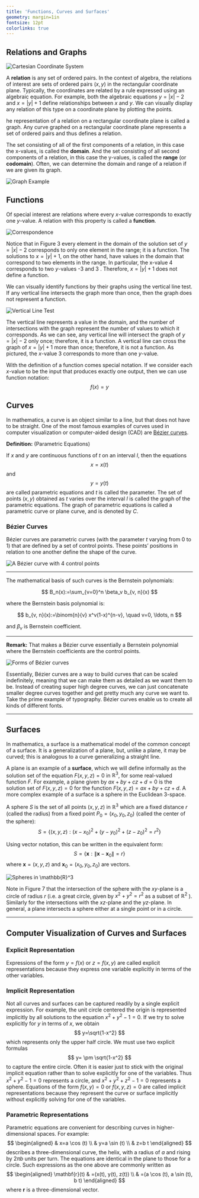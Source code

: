 ```yaml
---
title: 'Functions, Curves and Surfaces'
geometry: margin=1in
fontsize: 12pt
colorlinks: true
---
```


## Relations and Graphs

![Cartesian Coordinate System](imgs/coordinatesyst.png)

A **relation** is any set of ordered pairs. In the context of algebra, the relations of interest are sets of ordered pairs $(x, y)$ in the rectangular coordinate plane. Typically, the coordinates are related by a rule expressed using an algebraic equation. For example, both the algebraic equations $y=|x|-2$ and $x=|y|+1$ define relationships between $x$ and $y$. We can visually display any relation of this type on a coordinate plane by plotting the points.

he representation of a relation on a rectangular coordinate plane is called a graph. Any curve graphed on a rectangular coordinate plane represents a set of ordered pairs and thus defines a relation.

The set consisting of all of the first components of a relation, in this case the x-values, is called the **domain**. And the set consisting of all second components of a relation, in this case the y-values, is called the **range** (or **codomain**). Often, we can determine the domain and range of a relation if we are given its graph.

![Graph Example](imgs/graphmaths.png)

## Functions

Of special interest are relations where every $x$-value corresponds to exactly one $y$-value. A relation with this property is called a **function**.

![Correspondence](imgs/correspondance.png)

Notice that in Figure 3 every element in the domain of the solution set of $y=|x|-2$ corresponds to only one element in the range; it is a function. The solutions to $x=|y|+1$, on the other hand, have values in the domain that correspond to two elements in the range. In particular, the $\mathrm{x}$-value 4 corresponds to two $y$-values -3 and 3 . Therefore, $x=|y|+1$ does not define a function.

We can visually identify functions by their graphs using the vertical line test. If any vertical line intersects the graph more than once, then the graph does not represent a function.

![Vertical Line Test](imgs/verticallinetest.png)

The vertical line represents a value in the domain, and the number of intersections with the graph represent the number of values to which it corresponds. As we can see, any vertical line will intersect the graph of $y=|x|-2$ only once; therefore, it is a function. A vertical line can cross the graph of $x=|y|+1$ more than once; therefore, it is not a function. As pictured, the $x$-value 3 corresponds to more than one $y$-value.

With the definition of a function comes special notation. If we consider each $x$-value to be the input that produces exactly one output, then we can use function notation:
$$
f(x)=y
$$

## Curves

In mathematics, a curve is an object similar to a line, but that does not have to be straight. One of the most famous examples of curves used in computer visualization or computer-aided design (CAD) are [Bézier curves](#bézier-curves).

**Definition:** (Parametric Equations)

If $x$ and $y$ are continuous functions of $t$ on an interval $I$, then the equations
$$
x=x(t)
$$
and
$$
y=y(t)
$$
are called parametric equations and $t$ is called the parameter. The set of points $(x, y)$ obtained as $t$ varies over the interval $I$ is called the graph of the parametric equations. The graph of parametric equations is called a parametric curve or plane curve, and is denoted by $C$.

### Bézier Curves

Bézier curves are parametric curves (with the parameter $t$ varying from 0 to 1) that are defined by a set of control points. These points’ positions in relation to one another define the shape of the curve.

![A Bézier curve with 4 control points](imgs/uw7se4ld.png)

----

The mathematical basis of such curves is the Bernstein polynomials:

$$
B_n(x):=\sum_{v=0}^n \beta_v b_{v, n}(x)
$$

where the Bernstein basis polynomial is:

$$
b_{v, n}(x):=\binom{n}{v} x^v(1-x)^{n-v}, \quad v=0, \ldots, n
$$

and $\beta_v$ is Bernstein coefficient.

----

**Remark:** That makes a Bézier curve essentially a Bernstein polynomial where the Bernstein coefficients are the control points.

![Forms of Bézier curves](imgs/5grqpk8k.png)

Essentially, Bézier curves are a way to build curves that can be scaled indefinitely, meaning that we can make them as detailed as we want them to be. Instead of creating super high degree curves, we can just concatenate smaller degree curves together and get pretty much any curve we want to. Take the prime example of typography. Bézier curves enable us to create all kinds of different fonts.

----

## Surfaces

In mathematics, a surface is a mathematical model of the common concept of a surface. It is a generalization of a plane, but, unlike a plane, it may be curved; this is analogous to a curve generalizing a straight line.

A plane is an example of a **surface**, which we will define informally as the solution set of the equation $F(x, y, z)=0$ in $\mathbb{R}^3$, for some real-valued function $F$. For example, a plane given by $a x+b y+c z+d=0$ is the solution set of $F(x, y, z)=0$ for the function $F(x, y, z)=a x+b y+c z+d$. A more complex example of a surface is a sphere in the Euclidean 3-space.

A sphere $S$ is the set of all points $(x, y, z)$ in $\mathbb{R}^3$ which are a fixed distance $r$ (called the radius) from a fixed point $P_0=\left(x_0, y_0, z_0\right)$ (called the center of the sphere):
$$
S=\left\{(x, y, z):\left(x-x_0\right)^2+\left(y-y_0\right)^2+\left(z-z_0\right)^2=r^2\right\}
$$

Using vector notation, this can be written in the equivalent form:
$$
S=\left\{\mathbf{x}:\left\|\mathbf{x}-\mathbf{x}_0\right\|=r\right\}
$$
where $\mathbf{x}=(x, y, z)$ and $\mathbf{x}_0=\left(x_0, y_0, z_0\right)$ are vectors.

![Spheres in $\mathbb{R}^3$](imgs/sphere.jpg)

Note in Figure 7 that the intersection of the sphere with the $x y$-plane is a circle of radius $r$ (i.e. a great circle, given by $x^2+y^2=r^2$ as a subset of $\mathbb{R}^2$ ). Similarly for the intersections with the $x z$-plane and the $y z$-plane. In general, a plane intersects a sphere either at a single point or in a circle.

----

## Computer Visualization of Curves and Surfaces

### Explicit Representation

Expressions of the form $y=f(x)$ or $z=f(x, y)$ are called explicit representations because they express one variable explicitly in terms of the other variables.

### Implicit Representation

Not all curves and surfaces can be captured readily by a single explicit expression. For example, the unit circle centered the origin is represented implicitly by all solutions to the equation $x^2+y^2-1=0$. If we try to solve explicitly for $y$ in terms of $x$, we obtain
$$
y=\sqrt{1-x^2}
$$
which represents only the upper half circle. We must use two explicit formulas
$$
y= \pm \sqrt{1-x^2}
$$
to capture the entire circle.
Often it is easier just to stick with the original implicit equation rather than to solve explicitly for one of the variables. Thus $x^2+y^2-1=0$ represents a circle, and $x^2+y^2+z^2-1=0$ represents a sphere. Equations of the form $f(x, y)=0$ or $f(x, y, z)=0$ are called implicit representations because they represent the curve or surface implicitly without explicitly solving for one of the variables.

### Parametric Representations

Parametric equations are convenient for describing curves in higher-dimensional spaces. For example:
$$
\begin{aligned}
& x=a \cos (t) \\
& y=a \sin (t) \\
& z=b t
\end{aligned}
$$
describes a three-dimensional curve, the helix, with a radius of $a$ and rising by $2 \pi b$ units per turn. The equations are identical in the plane to those for a circle. Such expressions as the one above are commonly written as
$$
\begin{aligned}
\mathbf{r}(t) & =(x(t), y(t), z(t)) \\
& =(a \cos (t), a \sin (t), b t)
\end{aligned}
$$
where $\mathbf{r}$ is a three-dimensional vector.

